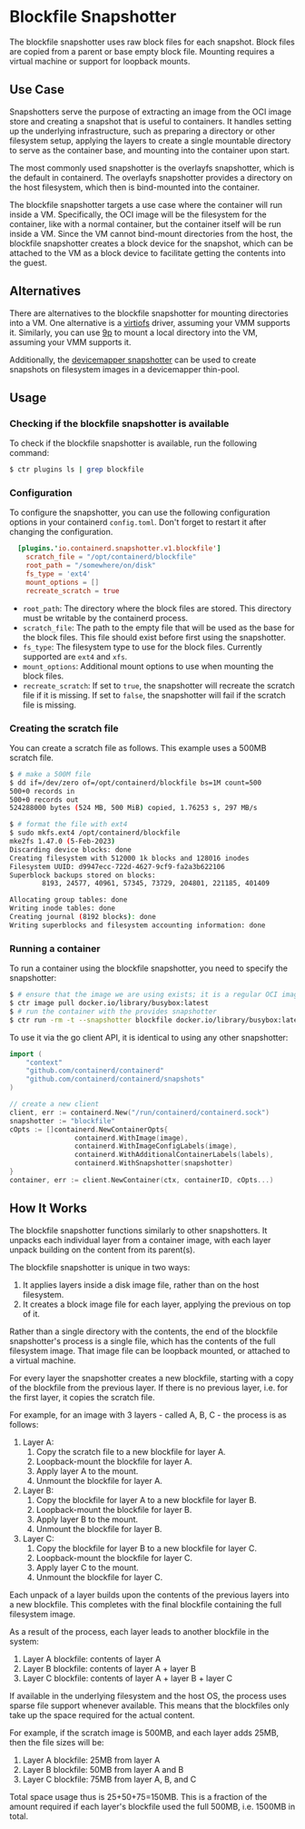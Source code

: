 # Blockfile Snapshotter

The blockfile snapshotter uses raw block files for each snapshot. Block files are
copied from a parent or base empty block file. Mounting requires a virtual machine
or support for loopback mounts.

## Use Case

Snapshotters serve the purpose of extracting an image from the OCI image store and
creating a snapshot that is useful to containers. It handles setting up the
underlying infrastructure, such as preparing a directory or other filesystem setup,
applying the layers to create a single mountable directory to serve as the container
base, and mounting into the container upon start.

The most commonly used snapshotter is the overlayfs snapshotter, which is the default
in containerd. The overlayfs snapshotter provides a directory on the host filesystem,
which then is bind-mounted into the container.

The blockfile snapshotter targets a use case where the container will run inside a
VM. Specifically, the OCI image will be the filesystem for the container, like with
a normal container, but the container itself will be run inside a VM.
Since the VM cannot bind-mount directories from the host, the blockfile snapshotter
creates a block device for the snapshot, which can be attached to the VM as a block
device to facilitate getting the contents into the guest.

## Alternatives

There are alternatives to the blockfile snapshotter for mounting directories into a
VM. One alternative is a [virtiofs](https://virtio-fs.gitlab.io) driver,
assuming your VMM supports it. Similarly, you can use
[9p](https://www.kernel.org/doc/Documentation/filesystems/9p.txt) to mount a local
directory into the VM, assuming your VMM supports it.

Additionally, the [devicemapper snapshotter](./devmapper.md) can be used to create
snapshots on filesystem images in a devicemapper thin-pool.

## Usage

### Checking if the blockfile snapshotter is available

To check if the blockfile snapshotter is available, run the following command:

```bash
$ ctr plugins ls | grep blockfile
```

### Configuration

To configure the snapshotter, you can use the following configuration options
in your containerd `config.toml`. Don't forget to restart it after changing the
configuration.

```toml
  [plugins.'io.containerd.snapshotter.v1.blockfile']
    scratch_file = "/opt/containerd/blockfile"
    root_path = "/somewhere/on/disk"
    fs_type = 'ext4'
    mount_options = []
    recreate_scratch = true
```

- `root_path`: The directory where the block files are stored. This directory must be writable by the containerd process.
- `scratch_file`: The path to the empty file that will be used as the base for the block files. This file should exist before first using the snapshotter.
- `fs_type`: The filesystem type to use for the block files. Currently supported are `ext4` and `xfs`.
- `mount_options`: Additional mount options to use when mounting the block files.
- `recreate_scratch`: If set to `true`, the snapshotter will recreate the scratch file if it is missing. If set to `false`, the snapshotter will fail if the scratch file is missing.

### Creating the scratch file

You can create a scratch file as follows. This example uses a 500MB scratch file.

```bash
$ # make a 500M file
$ dd if=/dev/zero of=/opt/containerd/blockfile bs=1M count=500
500+0 records in
500+0 records out
524288000 bytes (524 MB, 500 MiB) copied, 1.76253 s, 297 MB/s

$ # format the file with ext4
$ sudo mkfs.ext4 /opt/containerd/blockfile
mke2fs 1.47.0 (5-Feb-2023)
Discarding device blocks: done
Creating filesystem with 512000 1k blocks and 128016 inodes
Filesystem UUID: d9947ecc-722d-4627-9cf9-fa2a3b622106
Superblock backups stored on blocks:
        8193, 24577, 40961, 57345, 73729, 204801, 221185, 401409

Allocating group tables: done
Writing inode tables: done
Creating journal (8192 blocks): done
Writing superblocks and filesystem accounting information: done
```

### Running a container

To run a container using the blockfile snapshotter, you need to specify the
snapshotter:

```bash
$ # ensure that the image we are using exists; it is a regular OCI image
$ ctr image pull docker.io/library/busybox:latest
$ # run the container with the provides snapshotter
$ ctr run -rm -t --snapshotter blockfile docker.io/library/busybox:latest hello sh
```

To use it via the go client API, it is identical to using any other snapshotter:

```go
import (
    "context"
    "github.com/containerd/containerd"
    "github.com/containerd/containerd/snapshots"
)

// create a new client
client, err := containerd.New("/run/containerd/containerd.sock")
snapshotter := "blockfile"
cOpts := []containerd.NewContainerOpts{
				containerd.WithImage(image),
				containerd.WithImageConfigLabels(image),
				containerd.WithAdditionalContainerLabels(labels),
				containerd.WithSnapshotter(snapshotter)
}
container, err := client.NewContainer(ctx, containerID, cOpts...)
```

## How It Works

The blockfile snapshotter functions similarly to other snapshotters.
It unpacks each individual layer from a container image, with each layer unpack
building on the content from its parent(s).

The blockfile snapshotter is unique in two ways:

1. It applies layers inside a disk image file, rather than on the host filesystem.
1. It creates a block image file for each layer, applying the previous on top of it.

Rather than a single directory with the contents, the end of the blockfile
snapshotter's process is a single file, which has the contents of the full
filesystem image. That image file can be loopback mounted, or attached to a virtual
machine.

For every layer the snapshotter creates a new blockfile, starting with a copy of the
blockfile from the previous layer. If there is no previous layer, i.e. for the first
layer, it copies the scratch file.

For example, for an image with 3 layers - called A, B, C - the process is as follows:

1. Layer A:
   1. Copy the scratch file to a new blockfile for layer A.
    1. Loopback-mount the blockfile for layer A.
    1. Apply layer A to the mount.
    1. Unmount the blockfile for layer A.
1. Layer B:
    1. Copy the blockfile for layer A to a new blockfile for layer B.
    1. Loopback-mount the blockfile for layer B.
    1. Apply layer B to the mount.
    1. Unmount the blockfile for layer B.
1. Layer C:
    1. Copy the blockfile for layer B to a new blockfile for layer C.
    1. Loopback-mount the blockfile for layer C.
    1. Apply layer C to the mount.
    1. Unmount the blockfile for layer C.

Each unpack of a layer builds upon the contents of the previous layers into a new
blockfile. This completes with the final blockfile containing the full filesystem
image.

As a result of the process, each layer leads to another blockfile in the system:

1. Layer A blockfile: contents of layer A
1. Layer B blockfile: contents of layer A + layer B
1. Layer C blockfile: contents of layer A + layer B + layer C

If available in the underlying filesystem and the host OS, the process uses
sparse file support whenever available. This means that the blockfiles only take
up the space required for the actual content.

For example, if the scratch image is 500MB, and each layer adds 25MB, then the
file sizes will be:

1. Layer A blockfile: 25MB from layer A
1. Layer B blockfile: 50MB from layer A and B
1. Layer C blockfile: 75MB from layer A, B, and C

Total space usage thus is 25+50+75=150MB. This is a fraction of the amount
required if each layer's blockfile used the full 500MB, i.e. 1500MB in total.
